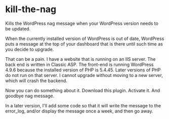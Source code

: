 # kill-the-nag
Kills the WordPress nag message when your WordPress version needs to be updated.

When the currently installed version of WordPress is out of date, WordPress puts a message at the top of your dashboard that is there until such time as you decide to upgrade.

That can be a pain. I have a website that is running on an IIS server. The back end is written in Classic ASP. The front-end is running WordPress 4.9.6 because the installed version of 
PHP is 5.4.45. Later versions of PHP do not run on that server. I cannot upgrade without moving to a new server, which will crash the backend.

Now you can do something about it. Download this plugin. Activate it. And goodbye nag message.

In a later version, I'll add some code so that it will write the message to the error_log, and/or display the message once a week, and then go away.
